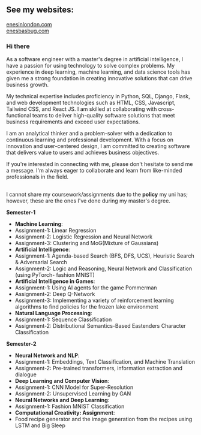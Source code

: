 ## See my websites:
[enesinlondon.com](https://enesinlondon.com) <br />
[enesbasbug.com](https://enesbasbug.com)

### Hi there
As a software engineer with a master's degree in artificial intelligence, I have a passion for using technology to solve complex problems. My experience in deep learning, machine learning, and data science tools has given me a strong foundation in creating innovative solutions that can drive business growth.

My technical expertise includes proficiency in Python, SQL, Django, Flask, and web development technologies such as HTML, CSS, Javascript, Tailwind CSS, and React JS. I am skilled at collaborating with cross-functional teams to deliver high-quality software solutions that meet business requirements and exceed user expectations.

I am an analytical thinker and a problem-solver with a dedication to continuous learning and professional development. With a focus on innovation and user-centered design, I am committed to creating software that delivers value to users and achieves business objectives.

If you're interested in connecting with me, please don't hesitate to send me a message. I'm always eager to collaborate and learn from like-minded professionals in the field.

##

I cannot share my coursework/assignments due to the **policy** my uni has; however, these are the ones I've done during my master's degree.

**Semester-1**
- **Machine Learning**: 
- Assignment-1: Linear Regression 
- Assignment-2: Logistic Regression and Neural Network 
- Assignment-3: Clustering and MoG(Mixture of Gaussians)
- **Artificial Intelligence**: 
- Assignment-1: Agenda-based Search (BFS, DFS, UCS), Heuristic Search & Adversarial Search
- Assignment-2: Logic and Reasoning, Neural Network and Classification (using PyTorch- fashion MNIST)
- **Artificial Intelligence in Games**: 
- Assignment-1: Using AI agents for the game Pommerman
- Assignment-2: Deep Q-Network 
- Assignment-3: Implementing a variety of reinforcement learning algorithms to find policies for the frozen lake environment
- **Natural Language Processing**: 
- Assignment-1: Sequence Classification 
- Assignment-2: Distributional Semantics-Based Eastenders Character Classification

**Semester-2**
- **Neural Network and NLP**: 
- Assignment-1: Embeddings, Text Classification, and Machine Translation
- Assignment-2: Pre-trained transformers, information extraction and dialogue
- **Deep Learning and Computer Vision**: 
- Assignment-1: CNN Model for Super-Resolution 
- Assignment-2: Unsupervised Learning by GAN
- **Neural Networks and Deep Learning**: 
- Assignment-1: Fashion MNIST Classification
- **Computational Creativity: Assignment**: 
- Food recipe generator and the image generation from the recipes using LSTM and Big Sleep 


